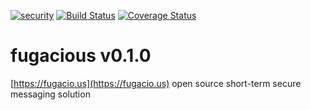 [![security](https://hakiri.io/github/jgrevich/fugacious/dev.svg)](https://hakiri.io/github/jgrevich/fugacious/dev)
[![Build Status](https://travis-ci.org/jgrevich/fugacious.svg?branch=dev)](https://travis-ci.org/jgrevich/fugacious)
[![Coverage Status](https://coveralls.io/repos/github/fugacious/fugacious/badge.svg?branch=dev)](https://coveralls.io/github/fugacious/fugacious?branch=dev)


fugacious v0.1.0
=========

[https://fugacio.us](https://fugacio.us) open source short-term secure messaging solution
